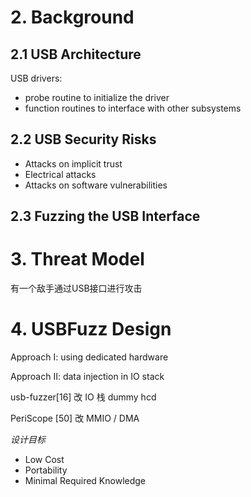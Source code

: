 # 2. Background

## 2.1 USB Architecture

USB drivers:

- probe routine to initialize the driver
- function routines to interface with other subsystems

## 2.2 USB Security Risks

- Attacks on implicit trust
- Electrical attacks
- Attacks on software vulnerabilities

## 2.3 Fuzzing the USB Interface

# 3. Threat Model

有一个敌手通过USB接口进行攻击

# 4. USBFuzz Design

Approach I: using dedicated hardware

Approach II: data injection in IO stack

usb-fuzzer[16] 改 IO 栈
dummy hcd

PeriScope [50] 改 MMIO / DMA 

*设计目标*

- Low Cost
- Portability
- Minimal Required Knowledge
